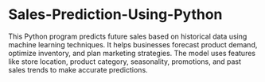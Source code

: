 # Sales-Prediction-Using-Python
This Python program predicts future sales based on historical data using machine learning techniques. It helps businesses forecast product demand, optimize inventory, and plan marketing strategies. The model uses features like store location, product category, seasonality, promotions, and past sales trends to make accurate predictions.
